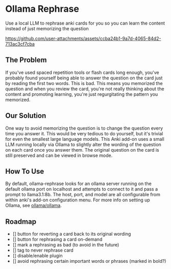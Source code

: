 # Ollama Rephrase

Use a local LLM to rephrase anki cards for you so you can learn the content
instead of just memorizing the question



https://github.com/user-attachments/assets/ccba24b1-9a7d-4065-84d2-713ac3cf7cba



## The Problem
If you've used spaced repetition tools or flash cards long enough, you've
probably found yourself being able to answer the question on the card just
by reading the first two words. This is bad. This means you memorized the 
question and when you review the card, you're not really thinking about the
content and promoting learning, you're just regurgitating the pattern you
memorized. 

## Our Solution
One way to avoid memorizing the question is to change the question every
time you answer it. This would be very tedious to do yourself, but it's 
trivial for even the smallest large language models. This Anki add-on uses
a small LLM running locally via Ollama to slightly alter the wording of the
question on each card once you answer them. The original question on the 
card is still preserved and can be viewed in browse mode. 

## How To Use
By default, ollama-rephrase looks for an ollama server running on the
default ollama port on localhost and attempts to connect to it and pass a 
prompt to llama3.1:8b. The host, port, and model are all configurable from
within anki's add-on configuration menu. For more info on setting up Ollama,
see [ollama/ollama](https://github.com/ollama/ollama).

## Roadmap
- [] button for reverting a card back to its original wording
- [] button for rephrasing a card on-demand
- [] mark a rephrasing as bad (to avoid in the future)
- [] tag to never rephrase card
- [] disable/enable plugin
- [] avoid rephrasing certain important words or phrases (marked in bold?)